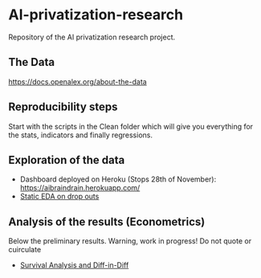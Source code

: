 # AI-privatization-research

Repository of the AI privatization research project.

## The Data

https://docs.openalex.org/about-the-data

## Reproducibility steps

Start with the scripts in the Clean folder which will give you everything for the stats, indicators and finally regressions.

## Exploration of the data

* Dashboard deployed on Heroku (Stops 28th of November): https://aibraindrain.herokuapp.com/
* [Static EDA on drop outs](https://ai-growth-lab.github.io/AI-privatization-research/R/02_descriptives.nb.html)

## Analysis of the results (Econometrics)

Below the preliminary results. Warning, work in progress! Do not quote or cuirculate

* [Survival Analysis and Diff-in-Diff](https://ai-growth-lab.github.io/AI-privatization-research/R/01_regressions.nb.html)
